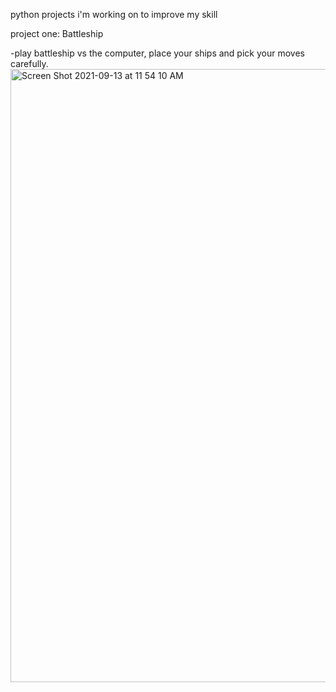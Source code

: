 python projects i'm working on to improve my skill



project one: Battleship

   -play battleship vs the computer, place your ships and pick your moves carefully.
<img width="981" alt="Screen Shot 2021-09-13 at 11 54 10 AM" src="https://user-images.githubusercontent.com/17935336/133125252-e852ece4-f5d8-42e4-a016-     6bcb385920cb.png">

